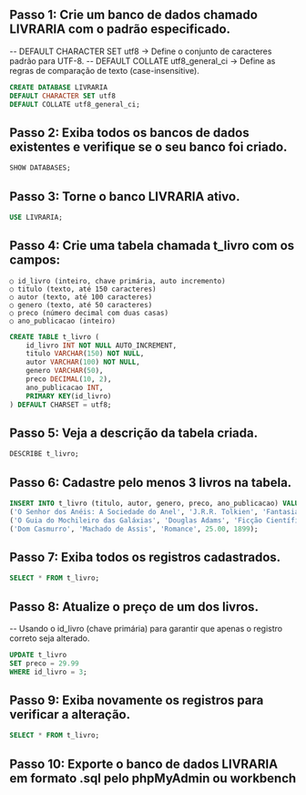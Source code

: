 ## Passo 1: Crie um banco de dados chamado LIVRARIA com o padrão especificado.
-- DEFAULT CHARACTER SET utf8 -> Define o conjunto de caracteres padrão para UTF-8.
-- DEFAULT COLLATE utf8_general_ci -> Define as regras de comparação de texto (case-insensitive).

```sql
CREATE DATABASE LIVRARIA
DEFAULT CHARACTER SET utf8
DEFAULT COLLATE utf8_general_ci;
```



## Passo 2: Exiba todos os bancos de dados existentes e verifique se o seu banco foi criado.

```sql
SHOW DATABASES;
```

## Passo 3: Torne o banco LIVRARIA ativo.

```sql
USE LIVRARIA;
```

## Passo 4: Crie uma tabela chamada t_livro com os campos:
    ○ id_livro (inteiro, chave primária, auto incremento)
    ○ titulo (texto, até 150 caracteres)
    ○ autor (texto, até 100 caracteres)
    ○ genero (texto, até 50 caracteres)
    ○ preco (número decimal com duas casas)
    ○ ano_publicacao (inteiro)

```sql
CREATE TABLE t_livro (
    id_livro INT NOT NULL AUTO_INCREMENT,
    titulo VARCHAR(150) NOT NULL,
    autor VARCHAR(100) NOT NULL,
    genero VARCHAR(50),
    preco DECIMAL(10, 2),
    ano_publicacao INT,
    PRIMARY KEY(id_livro)
) DEFAULT CHARSET = utf8;
```

## Passo 5: Veja a descrição da tabela criada.

```sql
DESCRIBE t_livro;
```

## Passo 6: Cadastre pelo menos 3 livros na tabela.

```sql
INSERT INTO t_livro (titulo, autor, genero, preco, ano_publicacao) VALUES
('O Senhor dos Anéis: A Sociedade do Anel', 'J.R.R. Tolkien', 'Fantasia', 59.90, 1954),
('O Guia do Mochileiro das Galáxias', 'Douglas Adams', 'Ficção Científica', 34.50, 1979),
('Dom Casmurro', 'Machado de Assis', 'Romance', 25.00, 1899);
```

## Passo 7: Exiba todos os registros cadastrados.

```sql
SELECT * FROM t_livro;
```

## Passo 8: Atualize o preço de um dos livros.
-- Usando o id_livro (chave primária) para garantir que apenas o registro correto seja alterado.

```sql
UPDATE t_livro
SET preco = 29.99
WHERE id_livro = 3;
```

## Passo 9: Exiba novamente os registros para verificar a alteração.

```sql
SELECT * FROM t_livro;
```


## Passo 10: Exporte o banco de dados LIVRARIA em formato .sql pelo phpMyAdmin ou workbench